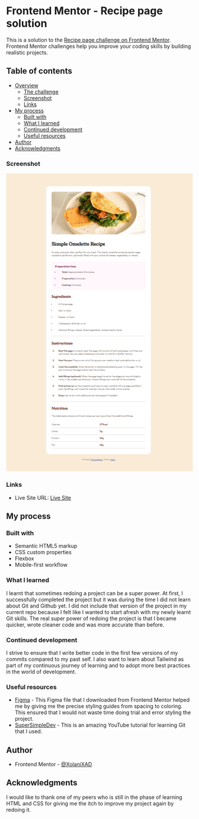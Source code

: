 # Frontend Mentor - Recipe page solution

This is a solution to the [Recipe page challenge on Frontend Mentor](https://www.frontendmentor.io/challenges/recipe-page-KiTsR8QQKm). Frontend Mentor challenges help you improve your coding skills by building realistic projects. 

## Table of contents

- [Overview](#overview)
  - [The challenge](#the-challenge)
  - [Screenshot](#screenshot)
  - [Links](#links)
- [My process](#my-process)
  - [Built with](#built-with)
  - [What I learned](#what-i-learned)
  - [Continued development](#continued-development)
  - [Useful resources](#useful-resources)
- [Author](#author)
- [Acknowledgments](#acknowledgments)

### Screenshot

![](./image.png)

### Links

- Live Site URL: [Live Site](https://xolanixad.github.io/recipe-page-project/)

## My process

### Built with

- Semantic HTML5 markup
- CSS custom properties
- Flexbox
- Mobile-first workflow

### What I learned

I learnt that sometimes redoing a project can be a super power. At first, I successfully completed the project but it was during the time I did not learn about Git and Github yet. I did not include that version of the project in my current repo because I felt like I wanted to start afresh with my newly learnt Git skills. The real super power of redoing the project is that I became quicker, wrote cleaner code and was more accurate than before.

### Continued development

I strive to ensure that I write better code in the first few versions of my commits compared to my past self. I also want to learn about Tailwind as part of my continuous journey of learning and to adopt more best practices in the world of development.

### Useful resources

- [Figma](https://www.figma.com) - This Figma file that I downloaded from Frontend Mentor helped me by giving me the precise styling guides from spacing to coloring. This ensured that I would not waste time doing trial and error styling the project.
- [SuperSimpleDev](https://www.youtube.com/watch?v=hrTQipWp6co&t=1837s) - This is an amazing YouTube tutorial for learning Git that I used.

## Author

- Frontend Mentor - [@XolaniXAD](https://www.frontendmentor.io/profile/XolaniXAD)

## Acknowledgments

I would like to thank one of my peers who is still in the phase of learning HTML and CSS for giving me the itch to improve my project again by redoing it.
